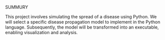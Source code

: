SUMMURY

This project involves simulating the spread
of a disease using Python. We will select a
specific disease propagation model to
implement in the Python language.
Subsequently, the model will be transformed
into an executable, enabling visualization
and analysis.
